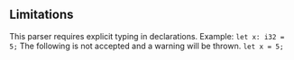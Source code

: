 ## Limitations
This parser requires explicit typing in declarations. 
Example: 
`let x: i32 = 5;`
The following is not accepted and a warning will be thrown.
`let x = 5;`

